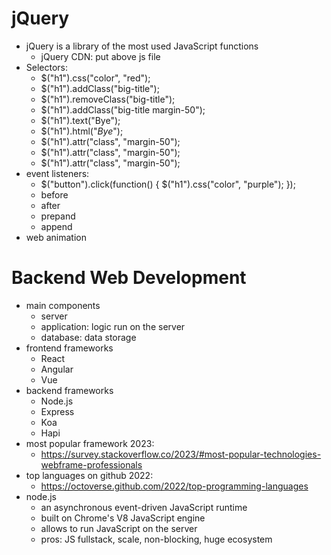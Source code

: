 # jQuery
- jQuery is a library of the most used JavaScript functions
    - jQuery CDN: put above js file
- Selectors:
    - $("h1").css("color", "red");
    - $("h1").addClass("big-title");
    - $("h1").removeClass("big-title");
    - $("h1").addClass("big-title margin-50");
    - $("h1").text("Bye");
    - $("h1").html("<em>Bye</em>");
    - $("h1").attr("class", "margin-50");
    - $("h1").attr("class", "margin-50");
    - $("h1").attr("class", "margin-50");
- event listeners:
    - $("button").click(function() {
        $("h1").css("color", "purple");
    });
    - before
    - after
    - prepand
    - append
- web animation

# Backend Web Development
- main components
    - server
    - application: logic run on the server
    - database: data storage
- frontend frameworks
    - React
    - Angular
    - Vue
- backend frameworks
    - Node.js
    - Express
    - Koa
    - Hapi
- most popular framework 2023:
    - https://survey.stackoverflow.co/2023/#most-popular-technologies-webframe-professionals
- top languages on github 2022:
    - https://octoverse.github.com/2022/top-programming-languages
- node.js
    - an asynchronous event-driven JavaScript runtime
    - built on Chrome's V8 JavaScript engine
    - allows to run JavaScript on the server
    - pros: JS fullstack, scale, non-blocking, huge ecosystem


